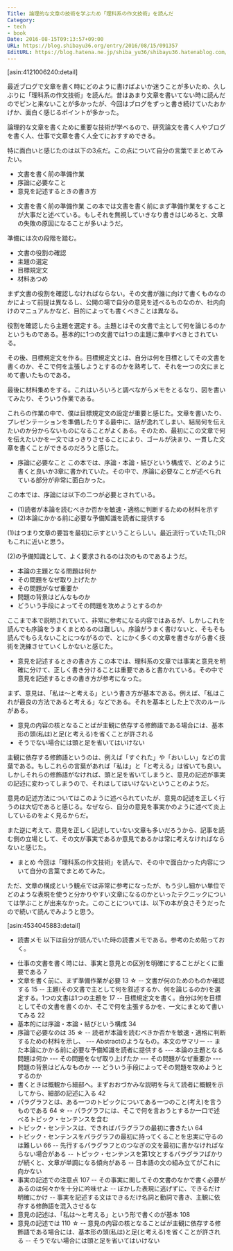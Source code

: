 ```yaml
---
Title: 論理的な文章の技術を学ぶため「理科系の作文技術」を読んだ
Category:
- tech
- book
Date: 2016-08-15T09:13:57+09:00
URL: https://blog.shibayu36.org/entry/2016/08/15/091357
EditURL: https://blog.hatena.ne.jp/shiba_yu36/shibayu36.hatenablog.com/atom/entry/10328749687179161579
---
```


[asin:4121006240:detail]

最近ブログで文章を書く時にどのように書けばよいか迷うことが多いため、久しぶりに「理科系の作文技術」を読んだ。昔はあまり文章を書いてない時に読んだのでピンと来ないことが多かったが、今回はブログをずっと書き続けていたおかげか、面白く感じるポイントが多かった。

論理的な文章を書くために重要な技術が学べるので、研究論文を書く人やブログを書く人、仕事で文章を書く人全てにおすすめできる。

特に面白いと感じたのは以下の3点だ。この点について自分の言葉でまとめてみたい。

- 文書を書く前の準備作業
- 序論に必要なこと
- 意見を記述するときの書き方

* 文書を書く前の準備作業
この本では文書を書く前にまず準備作業をすることが大事だと述べている。もしそれを無視していきなり書きはじめると、文章の失敗の原因になることが多いようだ。


準備には次の段階を踏む。
- 文書の役割の確認
- 主題の選定
- 目標規定文
- 材料あつめ

まず文書の役割を確認しなければならない。その文書が誰に向けて書くものなのかによって前提は異なるし、公開の場で自分の意見を述べるものなのか、社内向けのマニュアルかなど、目的によっても書くべきことは異なる。

役割を確認したら主題を選定する。主題とはその文書で主として何を論じるのかというものである。基本的に1つの文書では1つの主題に集中すべきとされている。

その後、目標規定文を作る。目標規定文とは、自分は何を目標としてその文書を書くのか、そこで何を主張しようとするのかを熟考して、それを一つの文にまとめて書いたものである。

最後に材料集めをする。これはいろいろと調べながらメモをとるなり、図を書いてみたり、そういう作業である。


これらの作業の中で、僕は目標規定文の設定が重要と感じた。文章を書いたり、プレゼンテーションを準備したりする最中に、話が逸れてしまい、結局何を伝えたいのか分からないものになることがよくある。そのため、最初にこの文章で何を伝えたいかを一文ではっきりさせることにより、ゴールが決まり、一貫した文章を書くことができるのだろうと感じた。


* 序論に必要なこと
この本では、序論・本論・結びという構成で、どのように書くと良いか3章に書かれていた。その中で、序論に必要なことが述べられている部分が非常に面白かった。

この本では、序論には以下の二つが必要とされている。
- (1)読者が本論を読むべきか否かを敏速・適格に判断するための材料を示す
- (2)本論にかかる前に必要な予備知識を読者に提供する

(1)はつまり文章の要旨を最初に示すということらしい。最近流行っていたTL;DRもこれに近いと思う。

(2)の予備知識として、よく要求されるのは次のものであるようだ。
- 本論の主題となる問題は何か
- その問題をなぜ取り上げたか
- その問題がなぜ重要か
- 問題の背景はどんなものか
- どういう手段によってその問題を攻めようとするのか


ここまで本で説明されていて、非常に参考になる内容ではあるが、しかしこれを読んでも序論をうまくまとめるのは難しい。序論がうまく書けないと、そもそも読んでもらえないことにつながるので、とにかく多くの文章を書きながら書く技術を洗練させていくしかないと感じた。

* 意見を記述するときの書き方
この本では、理科系の文章では事実と意見を明確に分けて、正しく書き分けることは重要であると書かれている。その中で意見を記述するときの書き方が参考になった。


まず、意見は、「私は〜と考える」という書き方が基本である。例えば、「私はこれが最良の方法であると考える」などである。それを基本とした上で次のルールがある。

- 意見の内容の核となることばが主観に依存する修飾語である場合には、基本形の頭(私は)と足(と考える)を省くことが許される
- そうでない場合には頭と足を省いてはいけない

主観に依存する修飾語というのは、例えば「すぐれた」や「おいしい」などの言葉である。もしこれらの言葉があれば「私は」と「と考える」は省いても良い。しかしそれらの修飾語がなければ、頭と足を省いてしまうと、意見の記述が事実の記述に変わってしまうので、それはしてはいけないということのようだ。


意見の記述方法についてはこのように述べられていたが、意見の記述を正しく行うのは大切であると感じる。なぜなら、自分の意見を事実かのように述べて炎上しているのをよく見るからだ。

また逆に考えて、意見を正しく記述していない文章も多いだろうから、記事を読む側の立場として、その文が事実であるか意見であるかは常に考えなければならないと感じた。


* まとめ
今回は「理科系の作文技術」を読んで、その中で面白かった内容について自分の言葉でまとめてみた。

ただ、文章の構成という観点では非常に参考になったが、もう少し細かい単位でどのような表現を使うと分かりやすい文章になるのかといったテクニックについては学ぶことが出来なかった。このことについては、以下の本が良さそうだったので続いて読んでみようと思う。

[asin:4534045883:detail]


* 読書メモ
以下は自分が読んでいた時の読書メモである。参考のため貼っておく。

- 仕事の文書を書く時には、事実と意見との区別を明確にすることがとくに重要である 7
- 文章を書く前に、まず準備作業が必要 13 ☆
-- 文書が何のためのものか確認する 15
-- 主題(その文書で主として何を叙述するか、何を論じるのか)を選定する。1つの文書は1つの主題を 17
-- 目標規定文を書く。自分は何を目標としてその文書を書くのか、そこで何を主張するかを、一文にまとめて書いてみる 22
- 基本的には序論・本論・結びという構成 34
- 序論で必要なのは 35 ☆
-- 読者が本論を読むべきか否かを敏速・適格に判断するための材料を示し、
--- Abstractのようなもの。本文のサマリー
-- また本論にかかる前に必要な予備知識を読者に提供する
--- 本論の主題となる問題は何か
--- その問題をなぜ取り上げたか
--- その問題がなぜ重要か
--- 問題の背景はどんなものか
--- どういう手段によってその問題を攻めようとするのか
- 書くときは概観から細部へ。まずおおづかみな説明を与えて読者に概観を示してから、細部の記述に入る 42
- パラグラフとは、ある一つのトピックについてある一つのこと(考え)を言うものである 64 ☆
-- パラグラフには、そこで何を言おうとするか一口で述べるトピック・センテンスを含む
- トピック・センテンスは、できればパラグラフの最初に書きたい 64
- トピック・センテンスをパラグラフの最初に持ってくることを忠実に守るのは難しい 66
-- 先行するパラグラフとのつなぎの文を最初に書かなければならない場合がある
-- トピック・センテンスを第1文とするパラグラフばかりが続くと、文章が単調になる傾向がある
-- 日本語の文の組み立てがこれに向かない
- 事実の記述での注意点 107
-- その事実に関してその文書のなかで書く必要があるのは何々かを十分に吟味せよ
-- ぼかした表現に逃げずに、できるだけ明確にかけ
-- 事実を記述する文はできるだけ名詞と動詞で書き、主観に依存する修飾語を混入させるな
- 意見の記述は、「私は〜と考える」という形で書くのが基本 108
- 意見の記述では 110 ☆
-- 意見の内容の核となることばが主観に依存する修飾語である場合には、基本形の頭(私は)と足(と考える)を省くことが許される
-- そうでない場合には頭と足を省いてはいけない

